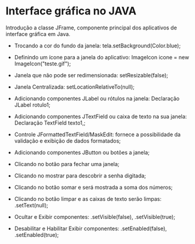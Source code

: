 # Interface gráfica no JAVA
Introdução a classe JFrame, componente principal dos aplicativos de interface gráfica em Java.

- Trocando a cor do fundo da janela: tela.setBackground(Color.blue);

- Definindo um ícone para a janela do aplicativo: ImageIcon icone = new ImageIcon("teste.gif");

- Janela que não pode ser redimensionada: setResizable(false);

- Janela Centralizada: setLocationRelativeTo(null);

- Adicionando componentes JLabel ou rótulos na janela: Declaração JLabel rotulo1;

- Adicionando componentes JTextField ou caixa de texto na sua janela: Declaração TextField texto1,;

- Controle JFormattedTextField/MaskEdit: fornece a possibilidade da validação e exibição de dados formatados;

- Adicionando componentes JButton ou botões a janela;

- Clicando no botão para fechar uma janela;

- Clicando no mostrar para descobrir a senha digitada;

- Clicando no botão somar e será mostrada a soma dos números;

- Clicando no botão limpar e as caixas de texto serão limpas: .setText(null);

- Ocultar e Exibir componentes: .setVisible(false), .setVisible(true);

- Desabilitar e Habilitar Exibir componentes: .setEnabled(false), .setEnabled(true);
